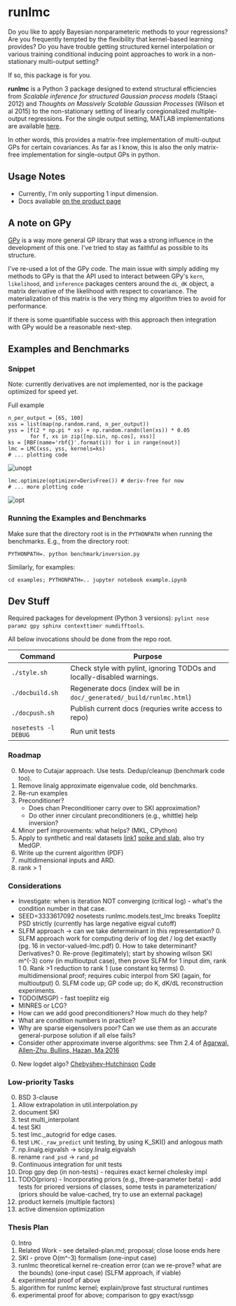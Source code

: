 # runlmc

Do you like to apply Bayesian nonparameteric methods to your regressions? Are you frequently tempted by the flexibility that kernel-based learning provides? Do you have trouble getting structured kernel interpolation or various training conditional inducing point approaches to work in a non-stationary multi-output setting?

If so, this package is for you.

**runlmc** is a Python 3 package designed to extend structural efficiencies from _Scalable inference for structured Gaussian process models_ (Staaçi 2012) and _Thoughts on Massively Scalable Gaussian Processes_ (Wilson et al 2015) to the non-stationary setting of linearly coregionalized multiple-output regressions. For the single output setting, MATLAB implementations are available [here](http://www.gaussianprocess.org/gpml/code/matlab/doc/).

In other words, this provides a matrix-free implementation of multi-output GPs for certain covariances. As far as I know, this is also the only matrix-free implementation for single-output GPs in python.

## Usage Notes

* Currently, I'm only supporting 1 input dimension.
* Docs avaliable [on the product page](https://vlad17.github.io/runlmc)

## A note on GPy

[GPy](https://github.com/SheffieldML/GPy) is a way more general GP library that was a strong influence in the development of this one. I've tried to stay as faithful as possible to its structure.

I've re-used a lot of the GPy code. The main issue with simply adding my methods to GPy is that the API used to interact between GPy's `kern`, `likelihood`, and `inference` packages centers around the `dL_dK` object, a matrix derivative of the likelihood with respect to covariance. The materialization of this matrix is the very thing my algorithm tries to avoid for performance.

If there is some quantifiable success with this approach then integration with GPy would be a reasonable next-step.

## Examples and Benchmarks

### Snippet

Note: currently derivatives are not implemented, nor is the package optimized for speed yet.

Full example 

    n_per_output = [65, 100]
    xss = list(map(np.random.rand, n_per_output))
    yss = [f(2 * np.pi * xs) + np.random.randn(len(xs)) * 0.05
           for f, xs in zip([np.sin, np.cos], xss)]
    ks = [RBF(name='rbf{}'.format(i)) for i in range(nout)]
    lmc = LMC(xss, yss, kernels=ks)
    # ... plotting code
        
![unopt](https://raw.githubusercontent.com/vlad17/runlmc/master/examples/unopt.png)

    lmc.optimize(optimizer=DerivFree()) # deriv-free for now
    # ... more plotting code
    
![opt](https://raw.githubusercontent.com/vlad17/runlmc/master/examples/opt.png)
        
### Running the Examples and Benchmarks

Make sure that the directory root is in the `PYTHONPATH` when running the benchmarks. E.g., from the directory root:

    PYTHONPATH=. python benchmark/inversion.py
    
Similarly, for examples:

    cd examples; PYTHONPATH=.. jupyter notebook example.ipynb
        
## Dev Stuff

Required packages for development (Python 3 versions): `pylint nose paramz gpy sphinx contexttimer numdifftools`.

All below invocations should be done from the repo root.
 
| Command           | Purpose  |
| ----------------- | -------- |
| `./style.sh`      | Check style with pylint, ignoring TODOs and locally-disabled warnings. |
| `./docbuild.sh`   | Regenerate docs (index will be in `doc/_generated/_build/runlmc.html`) |
| `./docpush.sh`   | Publish current docs (requries write access to repo) |
| `nosetests -l DEBUG`       | Run unit tests |

### Roadmap

0. Move to Cutajar approach. Use tests. Dedup/cleanup (benchmark code too).
0. Remove linalg approximate eigenvalue code, old benchmarks.
0. Re-run examples
0. Preconditioner?
    * Does chan Preconditioner carry over to SKI approximation?
    * Do other inner circulant preconditioners (e.g., whittle) help inversion?
0. Minor perf improvements: what helps? (MKL, CPython)
0. Apply to synthetic and real datasets [link1](http://www.robots.ox.ac.uk/~davidc/publications_MTGP.php) [spike and slab](http://www.aueb.gr/users/mtitsias/publications.html), also try MedGP.
0. Write up the current algorithm (PDF)
0. multidimensional inputs and ARD.
0. rank > 1

### Considerations 

* Investigate: when is iteration NOT converging (critical log) - what's the condition number in that case.
* SEED=3333617092 nosetests runlmc.models.test_lmc breaks Toeplitz PSD strictly (currently has large negative eigval cutoff)
* SLFM approach -> can we take determeinant in this representation?
   0. SLFM approach work for computing deriv of log det / log det exactly (pg. 16 in vector-valued-lmc.pdf)
   0. How to take determinant? Derivatives?
   0. Re-prove (legitimately); start by showing wilson SKI m^(-3) conv (in multioutput case), then prove SLFM for 1 input dim, rank 1
   0. Rank >1 reduction to rank 1 (use constant kq terms)
   0. multidimensional proof; requires cubic interpol from SKI (again, for multioutput)
   0. SLFM code up; GP code up; do K, dK/dL reconstruction experiments.
* TODO(MSGP) - fast toeplitz eig
* MINRES or LCG?
* How can we add good preconditioners? How much do they help?
* What are condition numbers in practice?
* Why are sparse eigensolvers poor? Can we use them as an accurate general-purpose solution if all else fails?
* Consider other approximate inverse algorithms: see Thm 2.4 of [Agarwal, Allen-Zhu, Bullins, Hazan, Ma 2016](https://arxiv.org/abs/1611.01146)
0. New logdet algo? [Chebyshev-Hutchinson](https://arxiv.org/abs/1503.06394) [Code](https://sites.google.com/site/mijirim/logdet)

### Low-priority Tasks

0. BSD 3-clause
0. Allow extrapolation in util.interpolation.py
0. document SKI
0. test multi_interpolant
0. test SKI
0. test lmc._autogrid for edge cases.
0. test `LMC._raw_predict` unit testing, by using K_SKI() and anlogous math
0. np.linalg.eigvalsh -> scipy.linalg.eigvalsh
0. rename `rand_psd` -> `rand_pd`
0. Continuous integration for unit tests
0. Drop gpy dep (in non-tests) - requires exact kernel cholesky impl
0. TODO(priors) - Incorporating priors (e.g., three-parameter beta) - add tests for priored versions of classes, some tests in parameterization/ (priors should be value-cached, try to use an external package)
0. product kernels (multiple factors) 
0. active dimension optimization

### Thesis Plan

0. Intro
0. Related Work - see detailed-plan.md; proposal; close loose ends here
0. SKI - prove O(m^-3) formalism (one-input case)
0. runlmc theoretical kernel re-creation error (can we re-prove? what are the bounds) (one-input case) (SLFM approach, if viable)
0. experimental proof of above
0. algorithm for runlmc kernel; explain/prove fast structural runtimes
0. experimental proof for above; comparison to gpy exact/ssgp
